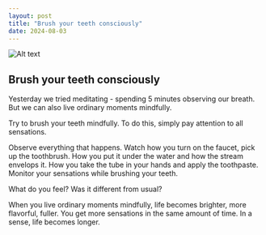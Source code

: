 ```yaml
---
layout: post
title: "Brush your teeth consciously"
date: 2024-08-03
---
```


![Alt text](/assets/images/03.jpg)

## Brush your teeth consciously

Yesterday we tried meditating - spending 5 minutes observing our breath. But we can also live ordinary moments mindfully.

Try to brush your teeth mindfully. To do this, simply pay attention to all sensations.

Observe everything that happens. Watch how you turn on the faucet, pick up the toothbrush. How you put it under the water and how the stream envelops it. How you take the tube in your hands and apply the toothpaste. Monitor your sensations while brushing your teeth.

What do you feel? Was it different from usual?

When you live ordinary moments mindfully, life becomes brighter, more flavorful, fuller. You get more sensations in the same amount of time. In a sense, life becomes longer.